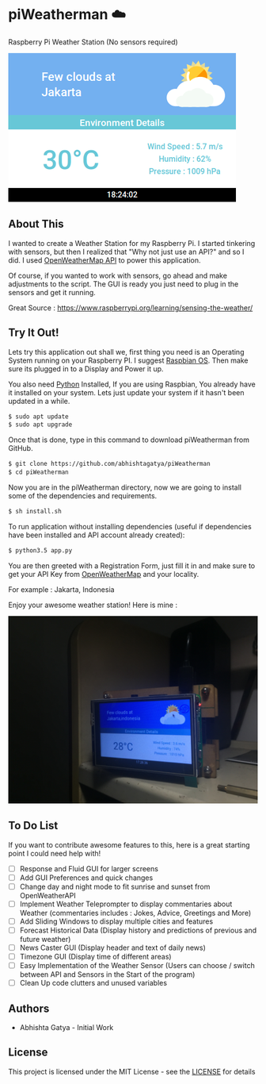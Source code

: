 # piWeatherman ☁️

Raspberry Pi Weather Station (No sensors required)

![Software Preview](assets/docs/software_preview.JPG)

## About This

I wanted to create a Weather Station for my Raspberry Pi. I started tinkering with sensors, but then I realized that "Why not just use an API?" and so I did. I used [OpenWeatherMap API](https://openweathermap.org/) to power this application.

Of course, if you wanted to work with sensors, go ahead and make adjustments to the script. The GUI is ready you just need to plug in the sensors and get it running.

Great Source : https://www.raspberrypi.org/learning/sensing-the-weather/

## Try It Out!

Lets try this application out shall we, first thing you need is an Operating System running on your Raspberry PI. I suggest [Raspbian OS](https://www.raspberrypi.org/downloads/raspbian/). Then make sure its plugged in to a Display and Power it up.

You also need [Python](https://python.org/) Installed, If you are using Raspbian, You already have it installed on your system. Lets just update your system if it hasn't been updated in a while.

```bash
$ sudo apt update
$ sudo apt upgrade
```

Once that is done, type in this command to download piWeatherman from GitHub.

```bash
$ git clone https://github.com/abhishtagatya/piWeatherman
$ cd piWeatherman
```

Now you are in the piWeatherman directory, now we are going to install some of the dependencies and requirements.

```bash
$ sh install.sh
```

To run application without installing dependencies (useful if dependencies have been installed and API account already created):

```bash
$ python3.5 app.py
```

You are then greeted with a Registration Form, just fill it in and make sure to get your API Key from [OpenWeatherMap](https://openweathermap.org/api) and your locality.

For example : Jakarta, Indonesia

Enjoy your awesome weather station! Here is mine :

![Put Image Here](assets/docs/preview_photo.JPG)

## To Do List

If you want to contribute awesome features to this, here is a great starting point I could need help with!

- [ ] Response and Fluid GUI for larger screens
- [ ] Add GUI Preferences and quick changes
- [ ] Change day and night mode to fit sunrise and sunset from OpenWeatherAPI
- [ ] Implement Weather Teleprompter to display   commentaries about Weather (commentaries includes : Jokes, Advice, Greetings and More)
- [ ] Add Sliding Windows to display multiple cities and features
- [ ] Forecast Historical Data (Display history and predictions of previous and future weather)
- [ ] News Caster GUI (Display header and text of daily news)
- [ ] Timezone GUI (Display time of different areas)
- [ ] Easy Implementation of the Weather Sensor (Users can choose / switch between API and Sensors in the Start of the program)
- [ ] Clean Up code clutters and unused variables

## Authors

- Abhishta Gatya - Initial Work

## License

This project is licensed under the MIT License - see the [LICENSE](https://github.com/abhishtagatya/piWeatherman/blob/master/LICENSE) for details
